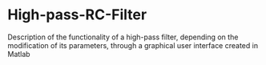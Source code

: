 # High-pass-RC-Filter
Description of the functionality of a high-pass filter, depending on the modification of its parameters, through a graphical user interface created in Matlab

